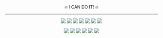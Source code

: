<!--
**chanCo1/chanCo1** is a ✨ _special_ ✨ repository because its `README.md` (this file) appears on your GitHub profile.

Here are some ideas to get you started:

- 🔭 I’m currently working on ...
- 🌱 I’m currently learning ...
- 👯 I’m looking to collaborate on ...
- 🤔 I’m looking for help with ...
- 💬 Ask me about ...
- 📫 How to reach me: ...
- 😄 Pronouns: ...
- ⚡ Fun fact: ...
-->

<div align="center">
  
🔥 I CAN DO IT! 🔥
  
</div>

---

<div align="center">
  
<img src="https://img.shields.io/badge/HTML5-E34F26?style=flat-square&logo=HTML5&logoColor=fff"/> <img src="https://img.shields.io/badge/CSS3-1572B6?style=flat-square&logo=CSS3&logoColor=fff"/> <img src="https://img.shields.io/badge/Scss-CC6699?style=flat-square&logo=Sass&logoColor=fff"/> <img src="https://img.shields.io/badge/JavaScript-F7DF1E?style=flat-square&logo=JavaScript&logoColor=fff"/> <img src="https://img.shields.io/badge/React-61DAFB?style=flat-square&logo=React&logoColor=fff"/> <img src="https://img.shields.io/badge/Redux-764ABC?style=flat-square&logo=Redux&logoColor=fff"/> <img src="https://img.shields.io/badge/Node.js-339933?style=flat-square&logo=Node.js&logoColor=fff"/>

<img src="https://img.shields.io/badge/Apple-000000?style=flat-square&logo=Apple&logoColor=fff"/> <img src="https://img.shields.io/badge/iTerm2-000?style=flat-square&logo=iTerm2&logoColor=green"/> <img src="https://img.shields.io/badge/Visual Studio Code-007ACC?style=flat-square&logo=Visual Studio Code&logoColor=fff"/> <img src="https://img.shields.io/badge/Git-F05032?style=flat-square&logo=Git&logoColor=fff"/> <img src="https://img.shields.io/badge/GitHub-181717?style=flat-square&logo=GitHub&logoColor=fff"/> <img src="https://img.shields.io/badge/TISTORY-FFD400?style=flat-square&logo=TV Time&logoColor=fff"/>
  
</div>

